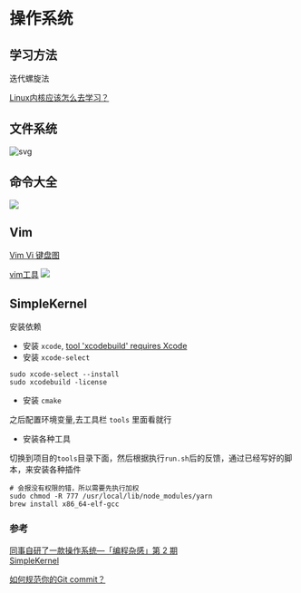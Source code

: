# 操作系统



## 学习方法

迭代螺旋法

[Linux内核应该怎么去学习？](https://www.zhihu.com/question/58121772/answer/391633955)

## 文件系统

![svg](https://en.wikipedia.org/wiki/Unix_filesystem#/media/File:Standard-unix-filesystem-hierarchy.svg)

## 命令大全

![](https://images2017.cnblogs.com/blog/798706/201709/798706-20170914122558125-1458864902.jpg)

## Vim

[Vim Vi 键盘图](https://blog.gomyck.com/posts/vimKeyboard/)

[vim工具](https://www.shuzhiduo.com/A/LPdo8rpGz3/)
![](https://bbsmax.ikafan.com/proxy/https/images2015.cnblogs.com/blog/689494/201604/689494-20160426231229127-1667718443.gif)

## SimpleKernel
安装依赖

- 安装 `xcode`, [tool 'xcodebuild' requires Xcode](https://github.com/nodejs/node-gyp/issues/569)
- 安装 `xcode-select`
```
sudo xcode-select --install
sudo xcodebuild -license

```
- 安装 `cmake`

之后配置环境变量,去工具栏 `tools` 里面看就行

- 安装各种工具

切换到项目的`tools`目录下面，然后根据执行`run.sh`后的反馈，通过已经写好的脚本，来安装各种插件

```
# 会报没有权限的错，所以需要先执行加权
sudo chmod -R 777 /usr/local/lib/node_modules/yarn 
brew install x86_64-elf-gcc
```




### 参考
[同事自研了一款操作系统—「编程杂感」第 2 期](https://mp.weixin.qq.com/s/aCPWLZ2IplqJYDlKm-yb0g)  
[SimpleKernel](https://github.com/Simple-XX/SimpleKernel.git)

[如何规范你的Git commit？](https://zhuanlan.zhihu.com/p/182553920)